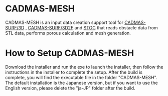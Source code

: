 # CADMAS-MESH
CADMAS-MESH is an input data creation support tool for [CADMAS-SURF/3D](https://github.com/CADMAS-SURF/Multiscale-and-Multiphysics-Integrated-Simulator-for-Tsunami/tree/main/Simulators/CADMAS-SURF%3A3D) , [CADMAS-SURF/3D2F](https://github.com/CADMAS-SURF/Multiscale-and-Multiphysics-Integrated-Simulator-for-Tsunami/tree/main/Simulators/CADMAS-SURF-3D2F) and [STOC](https://www.pari.go.jp/unit/tsunamitakashio/open-software/t-stoc/download/index.html) that reads obstacle data from STL data, performs porous calculation and mesh generation.
# How to Setup CADMAS-MESH
Download the installer and run the exe to launch the installer, then follow the instructions in the installer to complete the setup.
After the build is complete, you will find the executable file in the folder "CADMAS-MESH".
The default installation is the Japanese version, but if you want to use the English version, please delete the "ja-JP" folder after the build.
